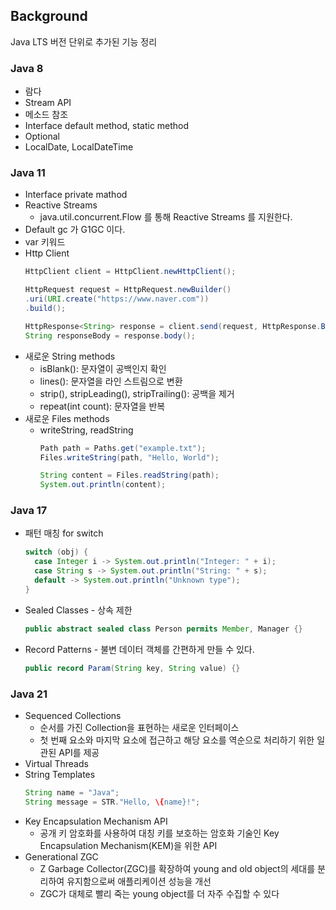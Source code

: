 ## Background
Java LTS 버전 단위로 추가된 기능 정리

### Java 8
* 람다
* Stream API
* 메소드 참조
* Interface default method, static method
* Optional
* LocalDate, LocalDateTime

### Java 11
* Interface private mathod
* Reactive Streams
  * java.util.concurrent.Flow 를 통해 Reactive Streams 를 지원한다.
* Default gc 가 G1GC 이다.
* var 키워드
* Http Client
  ```java
  HttpClient client = HttpClient.newHttpClient();

  HttpRequest request = HttpRequest.newBuilder()
  .uri(URI.create("https://www.naver.com"))
  .build();
  
  HttpResponse<String> response = client.send(request, HttpResponse.BodyHandlers.ofString());
  String responseBody = response.body();
  ```
* 새로운 String methods
  * isBlank(): 문자열이 공백인지 확인
  * lines(): 문자열을 라인 스트림으로 변환
  * strip(), stripLeading(), stripTrailing(): 공백을 제거
  * repeat(int count): 문자열을 반복
* 새로운 Files methods
  * writeString, readString  
    ```java
    Path path = Paths.get("example.txt");
    Files.writeString(path, "Hello, World");

    String content = Files.readString(path);
    System.out.println(content);
    ```

### Java 17
* 패턴 매칭 for switch  
  ```java
  switch (obj) {
    case Integer i -> System.out.println("Integer: " + i);
    case String s -> System.out.println("String: " + s);
    default -> System.out.println("Unknown type");
  }
  ```
* Sealed Classes - 상속 제한  
  ```java
  public abstract sealed class Person permits Member, Manager {}
  ```
* Record Patterns - 불변 데이터 객체를 간편하게 만들 수 있다.
  ```java
  public record Param(String key, String value) {}
  ```

### Java 21
* Sequenced Collections
  * 순서를 가진 Collection을 표현하는 새로운 인터페이스
  * 첫 번째 요소와 마지막 요소에 접근하고 해당 요소를 역순으로 처리하기 위한 일관된 API를 제공
* Virtual Threads
* String Templates
  ```java
  String name = "Java";
  String message = STR."Hello, \{name}!";
  ```
* Key Encapsulation Mechanism API
  * 공개 키 암호화를 사용하여 대칭 키를 보호하는 암호화 기술인 Key Encapsulation Mechanism(KEM)을 위한 API
* Generational ZGC
  * Z Garbage Collector(ZGC)를 확장하여 young and old object의 세대를 분리하여 유지함으로써 애플리케이션 성능을 개선
  * ZGC가 대체로 빨리 죽는 young object를 더 자주 수집할 수 있다
